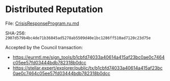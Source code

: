 Distributed Reputation
======================

File: [CrisisResponseProgram.ru.md](CrisisResponseProgram.ru.md)

SHA-256: `2907d579b4bc4de71b36845ad5278ab5509d40e1bc1286ff510ad7120c23d75e`

Accepted by the Council transaction:
* https://eurmtl.me/sign_tools/b1cbfd74033a40614a415af23bc0ae0c7464c05ee57fd03444bdb782318b0dcc
* https://stellar.expert/explorer/public/tx/b1cbfd74033a40614a415af23bc0ae0c7464c05ee57fd03444bdb782318b0dcc
